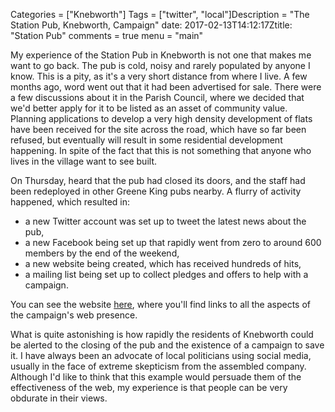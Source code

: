 
Categories = ["Knebworth"]
Tags = ["twitter", "local"]Description = "The Station Pub, Knebworth, Campaign"
date: 2017-02-13T14:12:17Ztitle: "Station Pub"
comments = true
menu = "main"


My experience of the Station Pub in Knebworth is not one that makes me want to go back. The pub is cold, noisy and rarely populated by anyone I know. This is a pity, as it's a very short distance from where I live. A few months ago, word went out that it had been advertised for sale. There were a few discussions about it in the Parish Council, where we decided that we'd better apply for it to be listed as an asset of community value. Planning applications to develop a very high density development of flats have been received for the site across the road, which have so far been refused, but eventually will result in some residential development happening. In spite of the fact that this is not something that anyone who lives in the village want to see built.

On Thursday, heard that the pub had closed its doors, and the staff had been redeployed in other Greene King pubs nearby. A flurry of activity happened, which resulted in:

* a new Twitter account was set up to tweet the latest news about the pub,
* a new Facebook being set up that rapidly went from zero to around 600 members by the end of the weekend,
* a new website being created, which has received hundreds of hits,
* a mailing list being set up to collect pledges and offers to help with a campaign.

You can see the website [here](https://www.stationpub.org.uk), where you'll find links to all the aspects of the campaign's web presence.

What is quite astonishing is how rapidly the residents of Knebworth could be alerted to the closing of the pub and the existence of a campaign to save it. I have always been an advocate of local politicians using social media, usually in the face of extreme skepticism from the assembled company. Although I'd like to think that this example would persuade them of the effectiveness of the web, my experience is that people can be very obdurate in their views.

